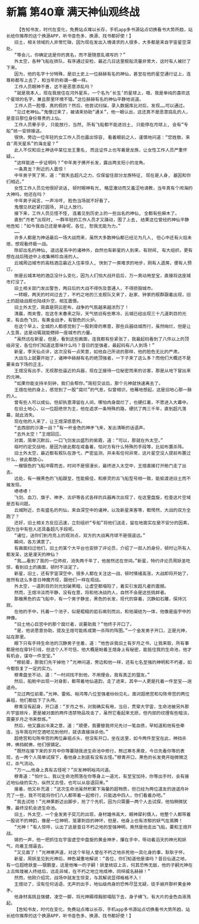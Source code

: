 # 新篇 第40章 满天神仙观终战
        【告知书友，时代在变化，免费站点难以长存，手机app多书源站点切换看书大势所趋，站长给你推荐的这个换源APP，听书音色多、换源、找书都好使！】
       旧土，相关领域的人非常忙碌，因为现在发出入境请求的人很多，大多都是来自宇宙星空深处。
       “等会儿，你确定这是你的真名，而不是随意乱填写的？”
       外太空，各种飞船在排队，有序通过安检，最近几日这里舰船流量非常大，这时有人被拦了下来。
       因为，他的名字十分特殊，是旧土史上一位赫赫有名的神仙，甚至在他的星空通行证上，连尊称都写上去了，和当年的称谓一模一样。
       工作人员眼神不善，这不是恶意添乱吗？
       “就是我本人，现在我居住在河外星系，一个名为‘长生’的星球上，哦，我是单纯的喜欢这个星球的名字，兼且那里环境不错。”这位赫赫有名的神仙平静地说道。
       工作人员一脸懵，真的假的？然后，他尝试扫描，录入数据库比对后，发现……可以通过。
       “见过老神仙。”鬼僧过来了，被请来协助“通关”，他一眼认出，这还真不是恶意捣乱的人，是昔日那位身份尊贵的上仙。
       工作人员晕乎乎, 只能放行，当然, 所有飞船都不能进旧土, 只能停在月球上, 会有“专船”统一安排接送。
       很快，旁边一位年轻的女工作人员也露出惊容, 看着眼前之人，谨慎地问道：“您姓敖，来自‘周天星系”的海龙星？”
       此人不仅和旧土神话中某位龙王重名, 而且证件上也写着是龙族，让女性工作人员严重怀疑。。
       “这样能进一步证明吗？”中年男子拂开长发，露出两支短小的龙角。
       一条真龙？附近的人震惊！
       中年男子笑了笑，道：“我失去超凡之力，仅保留住部分龙族特征, 现在是人身, 基因和你们相近。”
       女性工作人员见他很好说话, 顿时眼神有光, 略显激动而又羞涩地请教，当年真有个闹海的大神吗，他还在吗？
       中年男子闻言，一声冷哼, 脸色当场就不好看了。
       鬼僧见状赶紧打圆场, 并让人放行。
       接下来，工作人员见怪不怪, 连着见到历史上的一些出名的神仙, 全都有些麻木了。
       直到“月老”出现时, 一群年轻的工作人员才又躁动，围了上去, 结果这位曾经的神仙平静地告知：“如今我自己还是单身呢，各位, 恕我无能为力。”
       ……
       许多人都是为神话最后一场大战而来，虽然大多数神仙都已经沦为凡人, 但心中还有火焰未熄，想观看终极一战。
       除却出名的神仙, 遥远星系中的诸神外，自然也有新星的人到来，有财阀, 有大组织，更有想在战后残迹中上收集稀珍血液的人。
       云城周边城市的高档酒店最近入住率惊人, 快到了一房难求的地步，刚有人退房，便有人预订。
       倒是云城本地的酒店没什么变化，因为人们怕大战开启后，万一真动用至宝，直接将这座城市打没了。
       旧土相关部门发出警告，两日后的大战不得伤及普通人，不得损毁城市。
       一转眼，两天的时间过去了，不朽之地的三支舰队又来了，赵家、钟家的舰群跟着出现，旧土的超级战舰也陆续升空，相互震慑。
       旧土外太空，简直是阴云密布，战争的气氛越来越浓烈了！
       清晨，雨夹雪，在这冬末春来之际，天气依旧有些寒冷，云城已经出现三十几道刺目的光束，有血色飞剑，有黄金战矛，有银色的火炉。
       在这个早上，全城的人都感觉到了一股刺骨的寒意，那些兵器绕城而行，虽然绚烂，但是让人生畏，这是动辄就能劈碎一座城市的力量。
       “虽然远在新星，但是，看到这些画面，连我都有些紧张了，我最起码看到了八件以上的顶级异宝，各位你们知道这意味什么吗？昔日的至强者，最起码有八人到场！”
       新星，李天仙点评，这次没有一点笑意，如他自己所说的那样，他的脸色无比的严肃。
       大战马上就要开始了，诸神中赫赫有名的绝顶强者，一下子来了这么多？而他们大概还不是要亲自下场的正主。
       王煊没有出手，无视那些逼近的兵器，现在正接待一位秘密而来的访客，那是从地下冒出来的元神。
       “如果你能支持半刻钟，我们会帮你。”简短交谈后，那个元神就快速离去了。
       王煊在他的身上，感觉到了一股“腐烂”的气息，似曾相识，他蓦地想起，这是旧地心那一脉的人。
       曾有些人可以成仙，但却执意滞留在人间，哪怕肉身腐烂了，也硬扛着，不愿进入大幕中。
       在旧土地心，以一位超绝世为主，他在追求一条特殊的路，硬抗了两三千年，直到超凡落幕，就此消失。
       现在他的人来了，让王煊深感意外。
       “去西部的沙漠一战？”有一杆金色的神矛飞来，发出清晰的话语声。
       “去外太空！”王煊回应。
       对面，简单沉默后，一口飞剑发出盛烈的紫霞，道：“可以，那就在外太空。”
       临时约定交战地，是因为彼此都在戒备着，怕对方有什么特殊的手段等，比如布置杀阵。
       旧土外太空，最近都有舰队在游弋，严密监测，并未有任何异常，这片星空没人提前布置过什么，彼此都放心。
       一艘银色的飞船冲霄而去，时间不是很漫长，最终进入太空中，王煊直接打开舱门走了出去。
       远处，有一艘黑色的飞船跟至，性能极佳，和瘆灵的古飞船型号相一致，能偷渡进旧土而不被发现。
       哧哧哧！
       飞剑、血刀、旗子、神矛、古炉等各式各样的兵器再次出现了，在这里盘旋，检查这片空域是否有问题。
       云城附近，负有盛名的列仙，来自深空中的诸神，以及新星来客等，都愕然，大战的双方全跑了？
       还好，旧土相关方反应迅速，立刻组织“专船”将他们送走，留在地面实在是不安分的因素，因为当中有些人还具备超凡手段呢。
       “诸位，送你们到月亮上的观测点，双方的大战离月球不是很遥远。”
       瞬间，各方满意了。
       有画面扫过他们，旧土的某个大平台也安排了评论员，介绍了一部人的身份，顿时让所有人都发呆，这是漫天的神仙？
       “我……看到了我的一位师叔，消失两千年了，他居然还在世间。”新星，特约评论员周妖圣吃惊，看到旧土的画面，顿时不淡定了。
       新星，旧土，还有宇宙深空中，很多人都在关注这一战，顿时情绪高涨，大战即将开始了，居然有这么多昔日神魔齐现，跟他们一样在观战。
       外太空，一道刺目的剑光划破黑暗，让虚空都塌陷了，着实引发超凡者的震撼。
       然而，王煊冷淡而平静，没有在意，将和他决战的人，自然不会是这些挑衅者。
       那艘黑色的古飞船中，有一个男子静坐，黑色的长发，现代的穿着，沉静如石雕，保持沉寂。
       在他的手中，托着一个池子，似是粗糙的岩石凿刻而出，和他凝结为一体，他像是庙宇中的神像。
       “旧土地心巨宫中的那个腐烂者，说要助我？”他终于开口了。
       “是，他说愿意协助，提及王煊可能练成第一杀阵的阵图。”一个金发男子开口，正是光神，站在那里。
       眼下只有手持生命池的沉静男子坐着，道：“他告诉我旧土有岁月之书，让我来取，所有事都是他在穿针引线，但这个人不可信，他大概是盼着王煊身上有秘密，能抵住我的生命池，他才有机会，谋夺一件至宝。”
       “穆前辈，那我们先干掉他？”光神问道，旁边和他一样，还有七名至强的神明和不朽者，如今都恢复了一定的实力。
       穆青盘坐不动，道：“一时间找不到他，不用理会，我有真正的盟友。”
       然后，船舱中出现一对身影，都带着地仙道韵，走了进来，其中一人更是托着一件至宝——逍遥舟。
       “见过两位前辈。”光神、雷拓、裕鸿等八位至强者纷纷见礼，面对超绝宫和勾陈帝宫的两位鼻祖，他们都低下了头颅。
       穆青没有起身，开口道：“岁月之书，对我确实有用，当日，贯穿大宇宙，生命池被另外那片宇宙排斥，更是被对面的两件违禁物品攻击了，虽然它看起来无损，但内部的纹理有些暗淡，需要岁月之书来祭炼。”
       然后，他又露出冷漠之意，道：“顺便，我要替我师兄先讨一笔血债，早知道和他有些牵连，当年我在时空酒吧见到他时，就该直接抹杀他。”
       超绝宫和勾陈帝宫的两位鼻祖点头，但没有开口，坐在这里，如今两件至宝在此，神挡杀神，佛挡弑佛，他们很镇定。
       “既然在接下来的岁月中你等要随我进生命池中修行，熬过寒冬黑夜，今日先看你等的表现，去一两个人简单试探下，看他身上到底有没有古怪。”穆青开口，黑色的长发竟开始微微泛红，杀气流动。
       “万一……他身上真有古怪呢？”灰发神明裕鸿问道。
       穆青道：“怕什么，我以生命池照落在你等身上一道光，有至宝加持，你等出手时，会有接近地仙级的实力，纵然又古怪，也可以从容退回来。”
       接着，他又补充道：“这次生命池虽然积累下海量的超物质，但已经为两位道友的逍遥舟补充了一些，我不可能将你们八人都带着一起修行，只能选中四人，你们看着办吧。”
       “我去试他！”光神果断迈出脚步，抢了个先机，因为只需要一两个人去试探，他怕稍微犹豫，最终没机会进生命池。
       旧土，外太空，一个金发男子突兀的出现，身材雄伟高大，眼神犀利慑人。他整个人都带着一股说不的神韵，像是一位神明，笼罩刺目的神环，但是，他身上也有浓郁的妖气在蒸腾！
       “光神！”有人惊呼，认出了这是昔日不朽之地的至强神明，竟然是他走出飞船，要和王煊开战。
       锵的一声，他一把抓住在宇宙虚空中盘旋的黄金神矛，攥在手中，带动着滔天的神光和妖气，向着王煊逼去。
       “又见面了！”光神寒声道，对这个年轻人曾在不朽之地杀死他一具化身的事，耿耿于怀。
       新星，周妖圣见到光神后，神色凝重地解说：“各位，你们知道他是谁吗？昔日仙道之地，有一位超绝妖皇——银鹏皇，这是他唯一的子嗣！妖皇统驭上古，何其恐怖无敌，他的子嗣光神在上古辉煌被人终结后，远走异域，在不朽之地立地成神，同样威名赫赫！”
       然而，他刚介绍完，战场中就发生惊变，与其解说显得格格不入！
       王煊动了，没有任何话语，无声的出手，地仙级肉身的恐怖尽显无疑，徒手崩开那杆黄金神矛。
       他身材高挑且强健，凌空一脚，将光神踢得胸部塌陷下去，身子横飞，有大片的金色血液溅起。
       【告知书友，时代在变化，免费站点难以长存，手机app多书源站点切换看书大势所趋，站长给你推荐的这个换源APP，听书音色多、换源、找书都好使！】